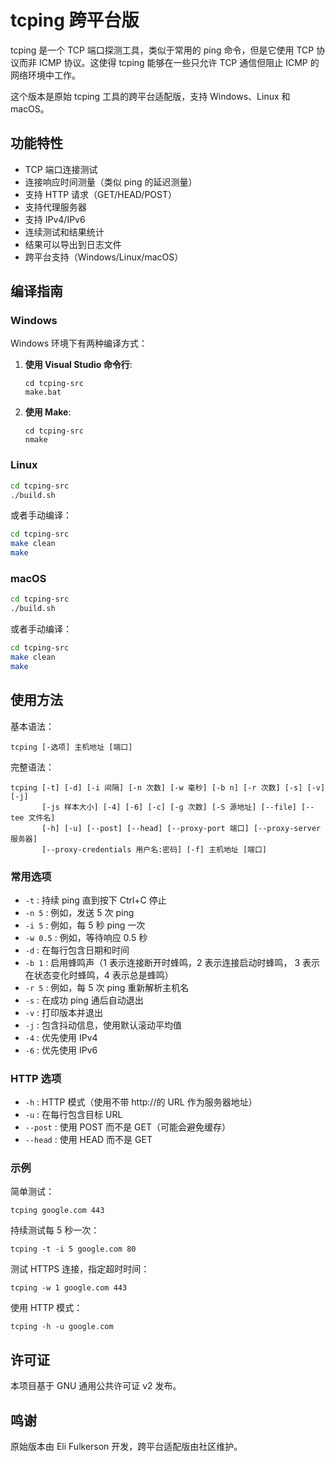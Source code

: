 # tcping 跨平台版

tcping 是一个 TCP 端口探测工具，类似于常用的 ping 命令，但是它使用 TCP 协议而非 ICMP 协议。这使得 tcping 能够在一些只允许 TCP 通信但阻止 ICMP 的网络环境中工作。

这个版本是原始 tcping 工具的跨平台适配版，支持 Windows、Linux 和 macOS。

## 功能特性

- TCP 端口连接测试
- 连接响应时间测量（类似 ping 的延迟测量）
- 支持 HTTP 请求（GET/HEAD/POST）
- 支持代理服务器
- 支持 IPv4/IPv6
- 连续测试和结果统计
- 结果可以导出到日志文件
- 跨平台支持（Windows/Linux/macOS）

## 编译指南

### Windows

Windows 环境下有两种编译方式：

1. **使用 Visual Studio 命令行**:

   ```
   cd tcping-src
   make.bat
   ```

2. **使用 Make**:
   ```
   cd tcping-src
   nmake
   ```

### Linux

```bash
cd tcping-src
./build.sh
```

或者手动编译：

```bash
cd tcping-src
make clean
make
```

### macOS

```bash
cd tcping-src
./build.sh
```

或者手动编译：

```bash
cd tcping-src
make clean
make
```

## 使用方法

基本语法：

```
tcping [-选项] 主机地址 [端口]
```

完整语法：

```
tcping [-t] [-d] [-i 间隔] [-n 次数] [-w 毫秒] [-b n] [-r 次数] [-s] [-v] [-j]
       [-js 样本大小] [-4] [-6] [-c] [-g 次数] [-S 源地址] [--file] [--tee 文件名]
       [-h] [-u] [--post] [--head] [--proxy-port 端口] [--proxy-server 服务器]
       [--proxy-credentials 用户名:密码] [-f] 主机地址 [端口]
```

### 常用选项

- `-t` : 持续 ping 直到按下 Ctrl+C 停止
- `-n 5` : 例如，发送 5 次 ping
- `-i 5` : 例如，每 5 秒 ping 一次
- `-w 0.5` : 例如，等待响应 0.5 秒
- `-d` : 在每行包含日期和时间
- `-b 1` : 启用蜂鸣声（1 表示连接断开时蜂鸣，2 表示连接启动时蜂鸣，
  3 表示在状态变化时蜂鸣，4 表示总是蜂鸣）
- `-r 5` : 例如，每 5 次 ping 重新解析主机名
- `-s` : 在成功 ping 通后自动退出
- `-v` : 打印版本并退出
- `-j` : 包含抖动信息，使用默认滚动平均值
- `-4` : 优先使用 IPv4
- `-6` : 优先使用 IPv6

### HTTP 选项

- `-h` : HTTP 模式（使用不带 http://的 URL 作为服务器地址）
- `-u` : 在每行包含目标 URL
- `--post` : 使用 POST 而不是 GET（可能会避免缓存）
- `--head` : 使用 HEAD 而不是 GET

### 示例

简单测试：

```
tcping google.com 443
```

持续测试每 5 秒一次：

```
tcping -t -i 5 google.com 80
```

测试 HTTPS 连接，指定超时时间：

```
tcping -w 1 google.com 443
```

使用 HTTP 模式：

```
tcping -h -u google.com
```

## 许可证

本项目基于 GNU 通用公共许可证 v2 发布。

## 鸣谢

原始版本由 Eli Fulkerson 开发，跨平台适配版由社区维护。
